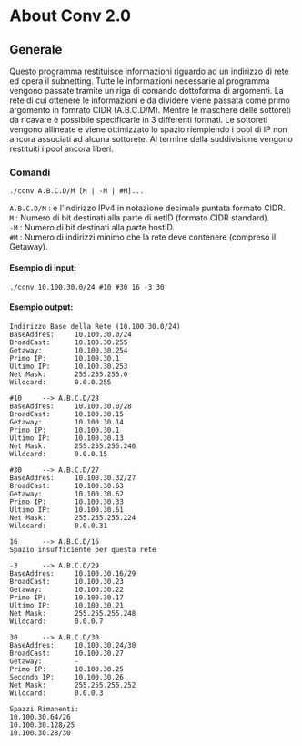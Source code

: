 About Conv 2.0
==========

## Generale
Questo programma restituisce informazioni riguardo ad un indirizzo di rete ed opera il subnetting.
Tutte le informazioni necessarie al programma vengono passate tramite un riga di comando dottoforma di argomenti.
La rete di cui ottenere le informazioni e da dividere viene passata come primo argomento in fomrato CIDR (A.B.C.D/M).
Mentre le maschere delle sottoreti da ricavare è possibile specificarle in 3 differenti formati.
Le sottoreti vengono allineate e viene ottimizzato lo spazio riempiendo i pool di IP non ancora associati ad alcuna sottorete.
Al termine della suddivisione vengono restituiti i pool ancora liberi.

### Comandi
<p><code>./conv A.B.C.D/M [M | -M | #M]...</code></p>

<code>A.B.C.D/M</code> : è l'indirizzo IPv4 in notazione decimale puntata formato CIDR.
<br><code>M</code> : Numero di bit destinati alla parte di netID (formato CIDR standard).
<br><code>-M</code> : Numero di bit destinati alla parte hostID.
<br><code>#M</code> : Numero di indirizzi minimo che la rete deve contenere (compreso il Getaway).

#### Esempio di input:
```
./conv 10.100.30.0/24 #10 #30 16 -3 30
```
#### Esempio output:
```
Indirizzo Base della Rete (10.100.30.0/24)
BaseAddres:     10.100.30.0/24
BroadCast:      10.100.30.255
Getaway:        10.100.30.254
Primo IP:       10.100.30.1
Ultimo IP:      10.100.30.253
Net Mask:       255.255.255.0
Wildcard:       0.0.0.255

#10     --> A.B.C.D/28
BaseAddres:     10.100.30.0/28
BroadCast:      10.100.30.15
Getaway:        10.100.30.14
Primo IP:       10.100.30.1
Ultimo IP:      10.100.30.13
Net Mask:       255.255.255.240
Wildcard:       0.0.0.15

#30     --> A.B.C.D/27
BaseAddres:     10.100.30.32/27
BroadCast:      10.100.30.63
Getaway:        10.100.30.62
Primo IP:       10.100.30.33
Ultimo IP:      10.100.30.61
Net Mask:       255.255.255.224
Wildcard:       0.0.0.31

16      --> A.B.C.D/16
Spazio insufficiente per questa rete

-3      --> A.B.C.D/29
BaseAddres:     10.100.30.16/29
BroadCast:      10.100.30.23
Getaway:        10.100.30.22
Primo IP:       10.100.30.17
Ultimo IP:      10.100.30.21
Net Mask:       255.255.255.248
Wildcard:       0.0.0.7

30      --> A.B.C.D/30
BaseAddres:     10.100.30.24/30
BroadCast:      10.100.30.27
Getaway:        -
Primo IP:       10.100.30.25
Secondo IP:     10.100.30.26
Net Mask:       255.255.255.252
Wildcard:       0.0.0.3

Spazzi Rimanenti:
10.100.30.64/26
10.100.30.128/25
10.100.30.28/30

```
